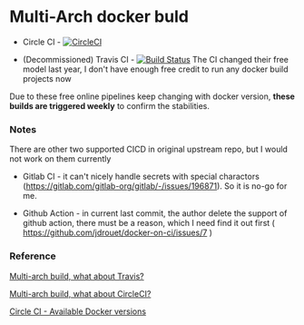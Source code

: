 # Multi-Arch docker buld

- Circle CI - [![CircleCI](https://circleci.com/gh/ozbillwang/multi-arch-docker-build.svg?style=svg)](https://circleci.com/gh/ozbillwang/multi-arch-docker-build)

- (Decommissioned) Travis CI - [![Build Status](https://app.travis-ci.com/ozbillwang/multi-arch-docker-build.svg?branch=master)](https://app.travis-ci.com/ozbillwang/multi-arch-docker-build) The CI changed their free model last year, I don't have enough free credit to run any docker build projects now


Due to these free online pipelines keep changing with docker version, **these builds are triggered weekly** to confirm the stabilities.

### Notes

There are other two supported CICD in original upstream repo, but I would not work on them currently

- Gitlab CI - it can't nicely handle secrets with special charactors (https://gitlab.com/gitlab-org/gitlab/-/issues/196871). So it is no-go for me.

- Github Action - in current last commit, the author delete the support of github action, there must be a reason, which I need find it out first ( https://github.com/jdrouet/docker-on-ci/issues/7 )

### Reference

[Multi-arch build, what about Travis?](https://www.docker.com/blog/multi-arch-build-what-about-travis/)

[Multi-arch build, what about CircleCI?](https://www.docker.com/blog/multi-arch-build-what-about-circleci/)

[Circle CI - Available Docker versions](https://support.circleci.com/hc/en-us/articles/115013849727-Available-Docker-versions)
